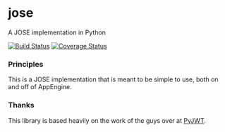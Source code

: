 # jose

A JOSE implementation in Python

[![Build Status](https://travis-ci.org/mpdavis/jose.svg?branch=master)](https://travis-ci.org/mpdavis/jose) [![Coverage Status](https://coveralls.io/repos/mpdavis/jose/badge.svg)](https://coveralls.io/r/mpdavis/jose)

### Principles

This is a JOSE implementation that is meant to be simple to use, both on and off of AppEngine.


### Thanks

This library is based heavily on the work of the guys over at [PyJWT](https://github.com/jpadilla/pyjwt).
